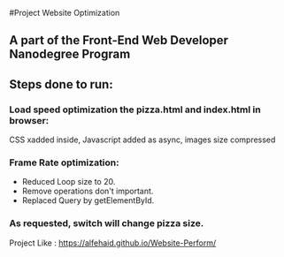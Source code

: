 #Project Website Optimization
## A part of the Front-End Web Developer Nanodegree Program
## Steps done to run:
### Load speed optimization the pizza.html and index.html in browser:


CSS xadded inside, Javascript added as async, images size compressed

### Frame Rate optimization:
- Reduced Loop size to 20.
- Remove operations don't important.
- Replaced Query by getElementById.

### As requested, switch will change pizza size.


Project Like :
https://alfehaid.github.io/Website-Perform/
